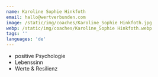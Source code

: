 ```yaml
---
name: Karoline Sophie Hinkfoth
email: hallo@wertverbunden.com
image: /static/img/coaches/Karoline_Sophie Hinkfoth.jpg
webp: /static/img/coaches/Karoline_Sophie Hinkfoth.webp
tags: ''
languages: 'de'
---
```


<ul><li>positive Psychologie</li><li>Lebenssinn</li><li>Werte &amp; Resilienz</li></ul>